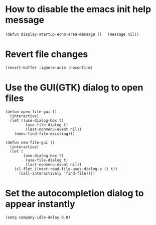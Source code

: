 # How to disable the emacs init help message
`(defun display-startup-echo-area-message ()`
`  (message nil))`
  
# Revert file changes
`(revert-buffer :ignore-auto :noconfirm)`

# Use the GUI(GTK) dialog to open files
```
(defun open-file-gui ()
  (interactive)
  (let ((use-dialog-box t)
         (use-file-dialog t)
         (last-nonmenu-event nil))
    (menu-find-file-existing)))

(defun new-file-gui ()
  (interactive)
  (let (
        (use-dialog-box t)
         (use-file-dialog t)
         (last-nonmenu-event nil))
    (cl-flet ((next-read-file-uses-dialog-p () t))
      (call-interactively 'find-file))))
```

# Set the autocompletion dialog to appear instantly
`(setq company-idle-delay 0.0)`

